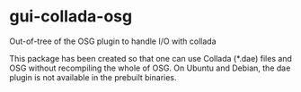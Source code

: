 # gui-collada-osg
Out-of-tree of the OSG plugin to handle I/O with collada

This package has been created so that one can use Collada (*.dae) files and OSG without recompiling the whole of OSG. On Ubuntu and Debian, the dae plugin is not available in the prebuilt binaries.
